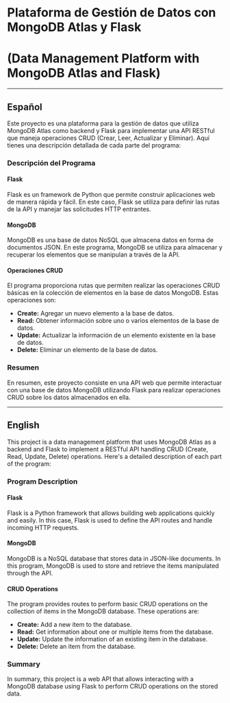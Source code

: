 # Plataforma de Gestión de Datos con MongoDB Atlas y Flask
# (Data Management Platform with MongoDB Atlas and Flask)

---

## Español

Este proyecto es una plataforma para la gestión de datos que utiliza MongoDB Atlas como backend y Flask para implementar una API RESTful que maneja operaciones CRUD (Crear, Leer, Actualizar y Eliminar). Aquí tienes una descripción detallada de cada parte del programa:

### Descripción del Programa

#### Flask
Flask es un framework de Python que permite construir aplicaciones web de manera rápida y fácil. En este caso, Flask se utiliza para definir las rutas de la API y manejar las solicitudes HTTP entrantes.

#### MongoDB
MongoDB es una base de datos NoSQL que almacena datos en forma de documentos JSON. En este programa, MongoDB se utiliza para almacenar y recuperar los elementos que se manipulan a través de la API.

#### Operaciones CRUD
El programa proporciona rutas que permiten realizar las operaciones CRUD básicas en la colección de elementos en la base de datos MongoDB. Estas operaciones son:

* **Create:** Agregar un nuevo elemento a la base de datos.
* **Read:** Obtener información sobre uno o varios elementos de la base de datos.
* **Update:** Actualizar la información de un elemento existente en la base de datos.
* **Delete:** Eliminar un elemento de la base de datos.

### Resumen
En resumen, este proyecto consiste en una API web que permite interactuar con una base de datos MongoDB utilizando Flask para realizar operaciones CRUD sobre los datos almacenados en ella.

---

## English
  
This project is a data management platform that uses MongoDB Atlas as a backend and Flask to implement a RESTful API handling CRUD (Create, Read, Update, Delete) operations. Here's a detailed description of each part of the program:

### Program Description

#### Flask
Flask is a Python framework that allows building web applications quickly and easily. In this case, Flask is used to define the API routes and handle incoming HTTP requests.

#### MongoDB
MongoDB is a NoSQL database that stores data in JSON-like documents. In this program, MongoDB is used to store and retrieve the items manipulated through the API.

#### CRUD Operations
The program provides routes to perform basic CRUD operations on the collection of items in the MongoDB database. These operations are:

* **Create:** Add a new item to the database.
* **Read:** Get information about one or multiple items from the database.
* **Update:** Update the information of an existing item in the database.
* **Delete:** Delete an item from the database.

### Summary
In summary, this project is a web API that allows interacting with a MongoDB database using Flask to perform CRUD operations on the stored data.
